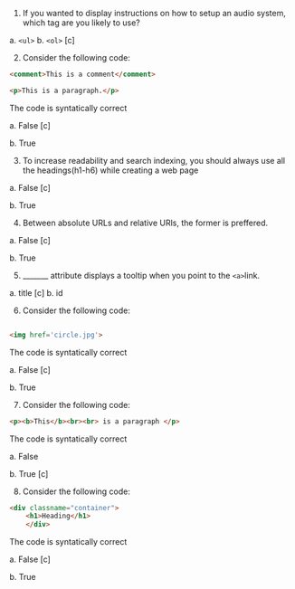 1. If you wanted to display instructions on how to setup an audio system, which tag are you likely to use?

a. `<ul>`
b. `<ol>` [c]

2. Consider the following code:

```html
<comment>This is a comment</comment>

<p>This is a paragraph.</p>

```

The code is syntatically correct

a. False [c]

b. True 

3. To increase readability and search indexing, you should always use all the headings(h1-h6) while creating a web page

a. False [c]

b. True

4. Between absolute URLs and relative URls, the former is preffered.

a. False [c]

b. True

5. _______ attribute displays a tooltip when you point to the `<a>`link.

a. title [c]
b. id

6. Consider the following code:

```html

<img href='circle.jpg'>
```
The code is syntatically correct

a. False [c]

b. True 


7. Consider the following code:

```html
<p><b>This</b><br><br> is a paragraph </p>

```
The code is syntatically correct

a. False 

b. True [c]

8. Consider the following code:

```html
<div classname="container">
    <h1>Heading</h1>
    </div>

```
The code is syntatically correct

a. False [c] 

b. True 
